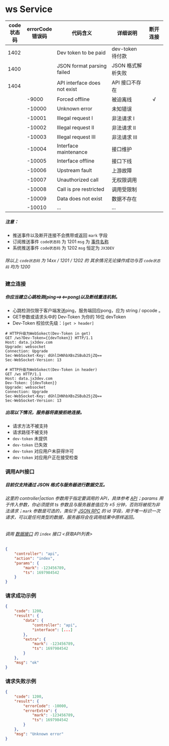 # ws Service

| code<br/>状态码 | errorCode<br/>错误码 | 代码含义                         | 详细说明          | 断开连接 |
|--------------|-------------------|------------------------------|---------------|:----:|
| 1402         |                   | Dev token to be paid         | dev-token 待付款 |      |
| 1400         |                   | JSON format parsing failed   | JSON 格式解析失败   |      |
| 1404         |                   | API interface does not exist | API 接口不存在     |      |
|              | -9000             | Forced offline               | 被迫离线          |  √   |
|              | -10000            | Unknown error                | 未知错误          |      |
|              | -10001            | Illegal request I            | 非法请求 I        |      |
|              | -10002            | Illegal request II           | 非法请求 II       |      |
|              | -10003            | Illegal request III          | 非法请求 III      |      |
|              | -10004            | Interface maintenance        | 接口维护          |      |
|              | -10005            | Interface offline            | 接口下线          |      |
|              | -10006            | Upstream fault               | 上游故障          |      |
|              | -10007            | Unauthorized call            | 无权限调用         |      |
|              | -10008            | Call is pre restricted       | 调用受限制         |      |
|              | -10009            | Data does not exist          | 数据不存在         |      |
|              | -10010            | ...                          | ...           |      |

##### 注意：

- 推送事件以及断开连接不会携带或返回 `mark` 字段
- 订阅推送事件 `code状态码` 为 1201 `msg` 为 [事件名称](Subscribe.md)
- 系统推送事件 `code状态码` 为 1202 `msg` 恒定为 `JX3DEV`

###### 除以上 `code状态码` 为 14xx / 1201 / 1202 的 其余情况无论操作成功与否 `code状态码` 均为 1200

### 建立连接

##### 你应当建立心跳检测(ping==><==pong)以及断线重连机制。

- 心跳检测仅限于客户端发送ping，服务端回应pong，应为 string / opcode 。
- GET参数或请求头中的 Dev-Token 为你的 16位 devToken
- Dev-Token 校验优先级：`[get > header]`

``` http request
# HTTP升级为WebSokect(Dev-Token in get)
GET /ws?Dev-Token={{devToken}} HTTP/1.1
Host: data.jx3dev.com
Upgrade: websocket
Connection: Upgrade
Sec-WebSocket-Key: dGhlIHNhbXBsZSBub25jZQ==
Sec-WebSocket-Version: 13

# HTTP升级为WebSokect(Dev-Token in header)
GET /ws HTTP/1.1
Host: data.jx3dev.com
Dev-Token: {{devToken}}
Upgrade: websocket
Connection: Upgrade
Sec-WebSocket-Key: dGhlIHNhbXBsZSBub25jZQ==
Sec-WebSocket-Version: 13
```

##### 出现以下情况，服务器将直接拒绝连接。

- 请求方法不被支持
- 请求路径不被支持
- `dev-token` 未提供
- `dev-token` 已失效
- `dev-token` 对应用户未获得许可
- `dev-token` 对应用户正在接受检查

### 调用API接口

##### 目前仅支持通过 JSON 格式与服务器进行数据交互。

###### 这里的 controller|action 参数用于指定要调用的 API，具体参考 [API](APIinterface.md)；params 用于传入参数，你必须提供 ts 参数且与服务器差值应为 ±5 分钟，否则将被视为非法请求；`mark` 参数是可选的，类似于 [JSON RPC](https://www.jsonrpc.org/specification) 的 id 字段，用于唯一标识一次请求，可以是任何类型的数据，服务器将会在调用结果中原样返回。

###### 调用 [数据接口](APIinterface.md) 的 `index` 接口 <获取API列表>

``` json
{
    "controller": "api",
    "action": "index",
    "params": {
        "mark": -123456789,
        "ts": 1697984542
    }
}
```

### 请求成功示例

``` json
{
    "code": 1200,
    "result": {
        "data": {
            "controller": "api",
            "interface": [...]
        },
        "extra": {
            "mark": -123456789,
            "ts": 1697984542
        }
    },
    "msg": "ok"
}
```

### 请求失败示例

``` json
{
    "code": 1200,
    "result": {
        "errorCode": -10000,
        "errorExtra": {
            "mark": -123456789,
            "ts": 1697984542
        }
    },
    "msg": "Unknown error"
}
```
